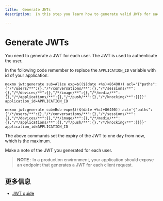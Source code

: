 ```yaml
---
title:  Generate JWTs
description:  In this step you learn how to generate valid JWTs for each User in your Conversation

---
```


Generate JWTs
=============

You need to generate a JWT for each user. The JWT is used to authenticate the user.

In the following code remember to replace the `APPLICATION_ID` variable with id of your application:

```shell
nexmo jwt:generate sub=Alice exp=$(($(date +%s)+86400)) acl='{"paths":{"/*/users/**":{},"/*/conversations/**":{},"/*/sessions/**":{},"/*/devices/**":{},"/*/image/**":{},"/*/media/**":{},"/*/applications/**":{},"/*/push/**":{},"/*/knocking/**":{}}}' application_id=APPLICATION_ID

nexmo jwt:generate sub=Bob exp=$(($(date +%s)+86400)) acl='{"paths":{"/*/users/**":{},"/*/conversations/**":{},"/*/sessions/**":{},"/*/devices/**":{},"/*/image/**":{},"/*/media/**":{},"/*/applications/**":{},"/*/push/**":{},"/*/knocking/**":{}}}' application_id=APPLICATION_ID
```

The above commands set the expiry of the JWT to one day from now, which is the maximum.

Make a note of the JWT you generated for each user.

> **NOTE** : In a production environment, your application should expose an endpoint that generates a JWT for each client request.

更多信息
----

* [JWT guide](/concepts/guides/authentication#json-web-tokens-jwt)

